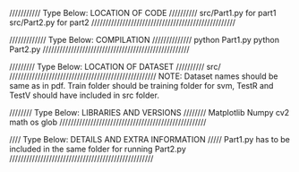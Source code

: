 /////////// Type Below: LOCATION OF CODE //////////
src/Part1.py for part1
src/Part2.py for part2
///////////////////////////////////////////////////

///////////// Type Below: COMPILATION //////////////
python Part1.py
python Part2.py
////////////////////////////////////////////////////

///////// Type Below: LOCATION OF DATASET //////////
src/
////////////////////////////////////////////////////
NOTE: Dataset names should be same as in pdf. Train folder should be training folder for svm, TestR and TestV should have included in src folder.

//////// Type Below: LIBRARIES AND VERSIONS ////////
Matplotlib
Numpy
cv2
math
os
glob
////////////////////////////////////////////////////


//// Type Below: DETAILS AND EXTRA INFORMATION /////
Part1.py has to be included in the same folder for running Part2.py
///////////////////////////////////////////////////
